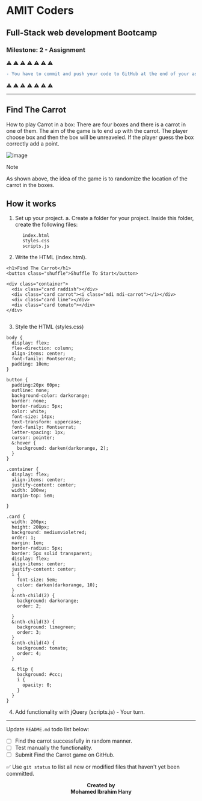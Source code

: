 # AMIT Coders
## Full-Stack web development Bootcamp
### Milestone: 2 - Assignment


:warning: :warning: :warning: :warning: :warning: :warning: :warning:
```diff
- You have to commit and push your code to GitHub at the end of your assignment.
```
:warning: :warning: :warning: :warning: :warning: :warning: :warning:
***
## Find The Carrot

How to play Carrot in a box: There are four boxes and there is a carrot in one of them. The aim of the game is to end up with the carrot. The player choose box and then the box will be unreaveled. If the player guess the box correctly add a point.

![image](https://github.com/AMIT-Coders/JavaScript-and-Interactive-Web-assignment/assets/60690890/606541c7-ce9e-4ee4-9910-f9d75e73ddc1)

> [!NOTE]  
> As shown above, the idea of the game is to randomize the location of the carrot in the boxes.


## How it works 
1. Set up your project.
  a. Create a folder for your project. Inside this folder, create the following files:
```
      index.html  
      styles.css  
      scripts.js
```
2. Write the HTML (index.html).
```
<h1>Find The Carrot</h1>
<button class="shuffle">Shuffle To Start</button>

<div class="container">
  <div class="card raddish"></div>
  <div class="card carrot"><i class="mdi mdi-carrot"></i></div>
  <div class="card lime"></div>
  <div class="card tomato"></div>
</div>


```
3. Style the HTML (styles.css)
```
body {
  display: flex;
  flex-direction: column;
  align-items: center;
  font-family: Montserrat;
  padding: 10em;
}

button {
  padding:20px 60px;
  outline: none;
  background-color: darkorange;
  border: none;
  border-radius: 5px;
  color: white;
  font-size: 14px;
  text-transform: uppercase;
  font-family: Montserrat;
  letter-spacing: 1px;
  cursor: pointer;
  &:hover {
    background: darken(darkorange, 2);
  }
}

.container {
  display: flex;
  align-items: center;
  justify-content: center;
  width: 100vw;
  margin-top: 5em;
 
}

.card {
  width: 200px;
  height: 200px;
  background: mediumvioletred;
  order: 1;
  margin: 1em;
  border-radius: 5px;
  border: 5px solid transparent;
  display: flex;
  align-items: center;
  justify-content: center;
  i {
    font-size: 5em;
    color: darken(darkorange, 10);
  }
  &:nth-child(2) {
    background: darkorange;
    order: 2;

  }
  &:nth-child(3) {
    background: limegreen;
    order: 3;
  }
  &:nth-child(4) {
    background: tomato;
    order: 4;
  }

  &.flip {
    background: #ccc;
    i {
      opacity: 0;
    }
  }
}

```
4. Add functionality with jQuery (scripts.js) - Your turn.


***

Update `README.md` todo list below:
- [ ] Find the carrot successfully in random manner.
- [ ] Test manually the functionality.
- [ ] Submit Find the Carrot game on GitHub.

:white_check_mark: Use `git status` to list all new or modified files that haven't yet been committed.

<p align="center">
  <b>Created by</b><br>
  <b>Mohamed Ibrahim Hany</b>
</p>
